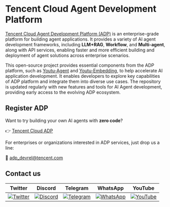 # Tencent Cloud Agent Development Platform

[Tencent Cloud Agent Development Platform (ADP)](https://adp.tencentcloud.com) is an enterprise-grade platform for building agent applications. It provides a variety of AI agent development frameworks, including **LLM+RAG**, **Workflow**, and **Multi-agent**, along with API services, enabling faster and more efficient building and deployment of agent solutions across enterprise scenarios.

This open-source project provides essential components from the ADP platform, such as [Youtu-Agent](https://github.com/TencentCloudADP/youtu-agent) and [Youtu-Embedding](https://github.com/TencentCloudADP/youtu-embedding), to help accelerate AI application development. It enables developers to explore key capabilities of ADP platform and integrate them into diverse use cases. The repository is updated regularly with new features and tools for AI Agent development, providing early access to the evolving ADP ecosystem.

## Register ADP

Want to try building your own AI agents with **zero code**?

👉 [Tencent Cloud ADP](https://adp.tencentcloud.com)

For enterprises or organizations interested in ADP services, just drop us a line:

📩 [adp_devrel@tencent.com](mailto:adp_devrel@tencent.com)

## Contact us

| Twitter | Discord | Telegram | WhatsApp | YouTube |
|---------|---------|----------|----------|---------|
| [![Twitter](https://img.shields.io/badge/Twitter-1DA1F2?style=for-the-badge&logo=twitter&logoColor=white)](https://x.com/TencentCloudADP) | [![Discord](https://img.shields.io/badge/Discord-5865F2?style=for-the-badge&logo=discord&logoColor=white)](https://discord.gg/QjqhkHQVVM) | [![Telegram](https://img.shields.io/badge/Telegram-0088CC?style=for-the-badge&logo=telegram&logoColor=white)](https://t.me/tencentcloudadp) | [![WhatsApp](https://img.shields.io/badge/WhatsApp-25D366?style=for-the-badge&logo=whatsapp&logoColor=white)](https://chat.whatsapp.com/JVY58EeSFU8I82ZzN49PK6?mode=ems_copy_c) | [![YouTube](https://img.shields.io/badge/YouTube-FF0000?style=for-the-badge&logo=youtube&logoColor=white)](https://www.youtube.com/@tencentcloudadp) |
